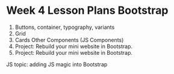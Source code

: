 # Week 4 Lesson Plans Bootstrap

1. Buttons, container, typography, variants
2. Grid
3. Cards Other Components (JS Components)
4. Project: Rebuild your mini website in Bootstrap.
5. Project: Rebuild your mini website in Bootstrap.

JS topic: adding JS magic into Bootstrap
